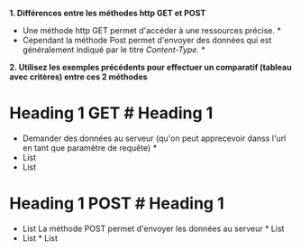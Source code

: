 **1. Différences entre les méthodes http GET et POST**

* Une méthode http GET permet d'accéder à une ressources précise. * 
* Cependant la méthode Post permet d'envoyer des données qui est généralement indiqué par le titre *Content-Type*. *


**2. Utilisez les exemples précédents pour effectuer un comparatif (tableau avec critères) entre ces 2
méthodes**

# Heading 1 GET # Heading 1 
* Demander des données au serveur (qu'on peut apprecevoir danss l'url en tant que paramètre de requête) * 
* List
* List

# Heading 1 POST # Heading 1 

* List La méthode POST permet d'envoyer les données au serveur * List
* List  * List 
